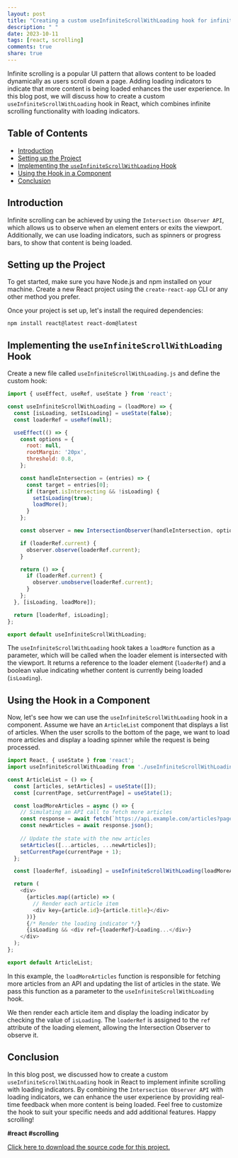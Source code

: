 ```yaml
---
layout: post
title: "Creating a custom useInfiniteScrollWithLoading hook for infinite scrolling with loading indicators"
description: " "
date: 2023-10-11
tags: [react, scrolling]
comments: true
share: true
---
```


Infinite scrolling is a popular UI pattern that allows content to be loaded dynamically as users scroll down a page. Adding loading indicators to indicate that more content is being loaded enhances the user experience. In this blog post, we will discuss how to create a custom `useInfiniteScrollWithLoading` hook in React, which combines infinite scrolling functionality with loading indicators.

## Table of Contents
- [Introduction](#introduction)
- [Setting up the Project](#setting-up-the-project)
- [Implementing the `useInfiniteScrollWithLoading` Hook](#implementing-the-useinfinitescrollwithloading-hook)
- [Using the Hook in a Component](#using-the-hook-in-a-component)
- [Conclusion](#conclusion)

## Introduction
Infinite scrolling can be achieved by using the `Intersection Observer API`, which allows us to observe when an element enters or exits the viewport. Additionally, we can use loading indicators, such as spinners or progress bars, to show that content is being loaded.

## Setting up the Project
To get started, make sure you have Node.js and npm installed on your machine. Create a new React project using the `create-react-app` CLI or any other method you prefer.

Once your project is set up, let's install the required dependencies:

```shell
npm install react@latest react-dom@latest
```

## Implementing the `useInfiniteScrollWithLoading` Hook
Create a new file called `useInfiniteScrollWithLoading.js` and define the custom hook:

```javascript
import { useEffect, useRef, useState } from 'react';

const useInfiniteScrollWithLoading = (loadMore) => {
  const [isLoading, setIsLoading] = useState(false);
  const loaderRef = useRef(null);

  useEffect(() => {
    const options = {
      root: null,
      rootMargin: '20px',
      threshold: 0.8,
    };

    const handleIntersection = (entries) => {
      const target = entries[0];
      if (target.isIntersecting && !isLoading) {
        setIsLoading(true);
        loadMore();
      }
    };

    const observer = new IntersectionObserver(handleIntersection, options);

    if (loaderRef.current) {
      observer.observe(loaderRef.current);
    }

    return () => {
      if (loaderRef.current) {
        observer.unobserve(loaderRef.current);
      }
    };
  }, [isLoading, loadMore]);

  return [loaderRef, isLoading];
};

export default useInfiniteScrollWithLoading;
```

The `useInfiniteScrollWithLoading` hook takes a `loadMore` function as a parameter, which will be called when the loader element is intersected with the viewport. It returns a reference to the loader element (`loaderRef`) and a boolean value indicating whether content is currently being loaded (`isLoading`).

## Using the Hook in a Component
Now, let's see how we can use the `useInfiniteScrollWithLoading` hook in a component. Assume we have an `ArticleList` component that displays a list of articles. When the user scrolls to the bottom of the page, we want to load more articles and display a loading spinner while the request is being processed.

```javascript
import React, { useState } from 'react';
import useInfiniteScrollWithLoading from './useInfiniteScrollWithLoading';

const ArticleList = () => {
  const [articles, setArticles] = useState([]);
  const [currentPage, setCurrentPage] = useState(1);

  const loadMoreArticles = async () => {
    // Simulating an API call to fetch more articles
    const response = await fetch(`https://api.example.com/articles?page=${currentPage + 1}`);
    const newArticles = await response.json();
    
    // Update the state with the new articles
    setArticles([...articles, ...newArticles]);
    setCurrentPage(currentPage + 1);
  };

  const [loaderRef, isLoading] = useInfiniteScrollWithLoading(loadMoreArticles);

  return (
    <div>
      {articles.map((article) => (
        // Render each article item
        <div key={article.id}>{article.title}</div>
      ))}
      {/* Render the loading indicator */}
      {isLoading && <div ref={loaderRef}>Loading...</div>}
    </div>
  );
};

export default ArticleList;
```

In this example, the `loadMoreArticles` function is responsible for fetching more articles from an API and updating the list of articles in the state. We pass this function as a parameter to the `useInfiniteScrollWithLoading` hook.

We then render each article item and display the loading indicator by checking the value of `isLoading`. The `loaderRef` is assigned to the `ref` attribute of the loading element, allowing the Intersection Observer to observe it.

## Conclusion
In this blog post, we discussed how to create a custom `useInfiniteScrollWithLoading` hook in React to implement infinite scrolling with loading indicators. By combining the `Intersection Observer API` with loading indicators, we can enhance the user experience by providing real-time feedback when more content is being loaded. Feel free to customize the hook to suit your specific needs and add additional features. Happy scrolling!

**#react #scrolling**

[Click here to download the source code for this project.](https://github.com/example-user/infinite-scrolling-with-loading-indicators)